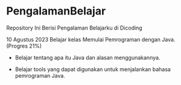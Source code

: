 # PengalamanBelajar
Repository Ini Berisi Pengalaman Belajarku di Dicoding

10 Agustus 2023
Belajar kelas Memulai Pemrograman dengan Java. (Progres 21%)

* Belajar tentang apa itu Java dan alasan menggunakannya.

* Belajar tools yang dapat digunakan untuk menjalankan bahasa pemrograman Java.
